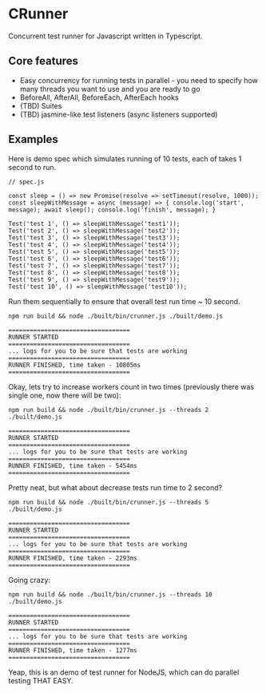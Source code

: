 # CRunner
Concurrent test runner for Javascript written in Typescript.

## Core features
* Easy concurrency for running tests in parallel - you need to specify how many threads you want to use and you are
ready to go
* BeforeAll, AfterAll, BeforeEach, AfterEach hooks
* (TBD) Suites
* (TBD) jasmine-like test listeners (async listeners supported)

## Examples

Here is demo spec which simulates running of 10 tests, each of takes 1 second to run.
```
// spec.js

const sleep = () => new Promise(resolve => setTimeout(resolve, 1000));
const sleepWithMessage = async (message) => { console.log('start', message); await sleep(); console.log('finish', message); }

Test('test 1', () => sleepWithMessage('test1'));
Test('test 2', () => sleepWithMessage('test2'));
Test('test 3', () => sleepWithMessage('test3'));
Test('test 4', () => sleepWithMessage('test4'));
Test('test 5', () => sleepWithMessage('test5'));
Test('test 6', () => sleepWithMessage('test6'));
Test('test 7', () => sleepWithMessage('test7'));
Test('test 8', () => sleepWithMessage('test8'));
Test('test 9', () => sleepWithMessage('test9'));
Test('test 10', () => sleepWithMessage('test10'));

```

Run them sequentially to ensure that overall test run time ~ 10 second.
```
npm run build && node ./built/bin/crunner.js ./built/demo.js

==================================
RUNNER STARTED
==================================
... logs for you to be sure that tests are working
==================================
RUNNER FINISHED, time taken - 10805ms
==================================
```

Okay, lets try to increase workers count in two times (previously there was single one, now there will be two):
```
npm run build && node ./built/bin/crunner.js --threads 2 ./built/demo.js

==================================
RUNNER STARTED
==================================
... logs for you to be sure that tests are working
==================================
RUNNER FINISHED, time taken - 5454ms
==================================
```

Pretty neat, but what about decrease tests run time to 2 second?
```
npm run build && node ./built/bin/crunner.js --threads 5 ./built/demo.js

==================================
RUNNER STARTED
==================================
... logs for you to be sure that tests are working
==================================
RUNNER FINISHED, time taken - 2293ms
==================================
```

Going crazy:
```
npm run build && node ./built/bin/crunner.js --threads 10 ./built/demo.js

==================================
RUNNER STARTED
==================================
... logs for you to be sure that tests are working
==================================
RUNNER FINISHED, time taken - 1277ms
==================================
```

Yeap, this is an demo of test runner for NodeJS, which can do parallel testing THAT EASY.
